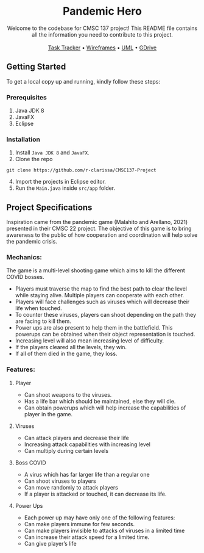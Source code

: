 <div align="center">
  <h1 align="center">Pandemic Hero</h1>
  <p align="center">
    Welcome to the codebase for CMSC 137 project! This README file contains all the information you need to contribute to this project.
    <br />
    <br />
    <a href="https://docs.google.com/spreadsheets/d/1aKWxqGMbyEnyWf6LY2PL20jWq92p4WXMJ-gG6z7noeg/edit?usp=sharing">Task Tracker</a>
    •
    <a href="https://www.figma.com/file/sxtUN2W2v9hoBDgicC5VZY/CMSC-137%3A-The-Pandemic-Hero-Game?node-id=0%3A1&t=1se8tmSqt8tgjxvd-1">Wireframes</a>
    •
     <a href="https://lucid.app/lucidchart/0d0bc8c3-1ffe-4e19-baac-5c1cb9abb395/edit?invitationId=inv_3be17a99-adcf-4687-8627-8297eafeb98d&page=HWEp-vi-RSFO#">UML</a>
     •
     <a href="https://drive.google.com/drive/folders/12dNzwNXSyomnyB5SFX7v0bKPeh8jNTA-?usp=sharing">GDrive</a>
    <br>
  </p>
</div>

## Getting Started
To get a local copy up and running, kindly follow these steps:

### Prerequisites
1. Java JDK 8
2. JavaFX
3. Eclipse

### Installation
1. Install `Java JDK 8` and `JavaFX`.
2. Clone the repo
```
git clone https://github.com/r-clarissa/CMSC137-Project
```
4. Import the projects in Eclipse editor.
5. Run the `Main.java` inside `src/app` folder.

## Project Specifications
Inspiration came from the pandemic game (Malahito and Arellano, 2021) presented in their CMSC 22 project. The objective of this game is to bring awareness to the public of how cooperation and coordination will help solve the pandemic crisis.

### Mechanics: 
The game is a multi-level shooting game which aims to kill the different COVID bosses. 
- Players must traverse the map to find the best path to clear the level while staying alive. Multiple players can cooperate with each other.
- Players will face challenges such as viruses which will decrease their life when touched.
- To counter these viruses, players can shoot depending on the path they are facing to kill them.
- Power ups are also present to help them in the battlefield. This powerups can be obtained when their object representation is touched. 
- Increasing level will also mean increasing level of difficulty.
- If the players cleared all the levels, they win.
- If all of them died in the game, they loss.

### Features:
1. Player
    - Can shoot weapons to the viruses.
    - Has a life bar which should be maintained, else they will die.
    - Can obtain powerups which will help increase the capabilities of player in the game.
    
2. Viruses
    - Can attack players and decrease their life
    - Increasing attack capabilities with increasing level
    - Can multiply during certain levels
    
3. Boss COVID
    - A virus which has far larger life than a regular one
    - Can shoot viruses to players
    - Can move randomly to attack players
    - If a player is attacked or touched, it can decrease its life.

4. Power Ups
    - Each power up may have only one of the following features:
    - Can make players immune for few seconds.
    - Can make players invisible to attacks of viruses in a limited time
    - Can increase their attack speed for a limited time.
    - Can give player’s life
